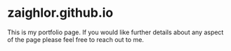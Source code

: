 # zaighlor.github.io

This is my portfolio page. If you would like further details about any aspect of the page please feel free to reach out to me. 
